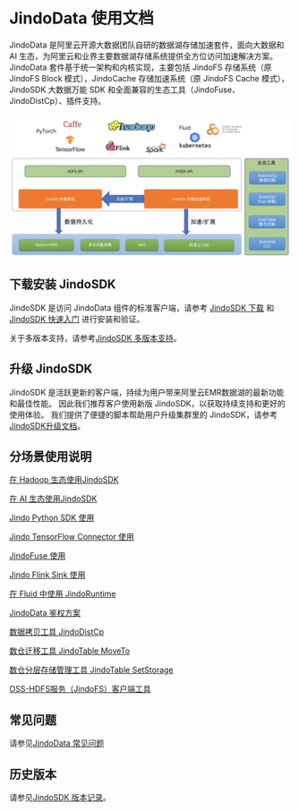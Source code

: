 # JindoData 使用文档

JindoData 是阿里云开源大数据团队自研的数据湖存储加速套件，面向大数据和 AI 生态，为阿里云和业界主要数据湖存储系统提供全方位访问加速解决方案。JindoData 套件基于统一架构和内核实现，主要包括 JindoFS 存储系统（原 JindoFS Block 模式），JindoCache 存储加速系统（原 JindoFS Cache 模式），JindoSDK 大数据万能 SDK 和全面兼容的生态工具（JindoFuse、JindoDistCp）、插件支持。

![JindoData](../image/jindodata-arch.png)

## 下载安装 JindoSDK

JindoSDK 是访问 JindoData 组件的标准客户端，请参考 [JindoSDK 下载](jindosdk/jindodata_download.md) 和
[JindoSDK 快速入门](jindosdk/jindosdk_quickstart.md) 进行安装和验证。

关于多版本支持，请参考[JindoSDK 多版本支持](jindosdk/jindosdk_deployment_multi_platform.md)。

## 升级 JindoSDK

JindoSDK 是活跃更新的客户端，持续为用户带来阿里云EMR数据湖的最新功能和最佳性能。
因此我们推荐客户使用新版 JindoSDK，以获取持续支持和更好的使用体验。
我们提供了便捷的脚本帮助用户升级集群里的 JindoSDK，请参考 [JindoSDK升级文档](upgrade/emr2_upgrade_jindosdk.md)。

## 分场景使用说明

[在 Hadoop 生态使用JindoSDK](jindosdk/jindosdk_deployment_hadoop.md)

[在 AI 生态使用JindoSDK](jindosdk/jindosdk_deployment_ai.md)

[Jindo Python SDK 使用](jindosdk/python/pyjindo_quickstart.md)

[Jindo TensorFlow Connector 使用](jindosdk/tensorflow/jindosdk_on_tensorflow.md)

[JindoFuse 使用](jindofuse/jindofuse_quickstart.md)

[Jindo Flink Sink 使用](jindosdk/flink/jindosdk_on_flink.md)

[在 Fluid 中使用 JindoRuntime](fluid-jindoruntime/jindo_fluid_overview.md)

[JindoData 鉴权方案](jindoauth/jindoauth_emr-next_kerberos.md)

[数据拷贝工具 JindoDistCp](jindotools/jindodistcp_quickstart.md)

[数仓迁移工具 JindoTable MoveTo](jindotools/jindotable_moveto.md)

[数仓分层存储管理工具 JindoTable SetStorage](jindotools/jindotable_set_storage_class.md)

[OSS-HDFS服务（JindoFS）客户端工具](jindofs/jindofs_client_tools.md)

## 常见问题

请参见[JindoData 常见问题](faq.md)

## 历史版本

请参见[JindoSDK 版本记录](releases.md)。
